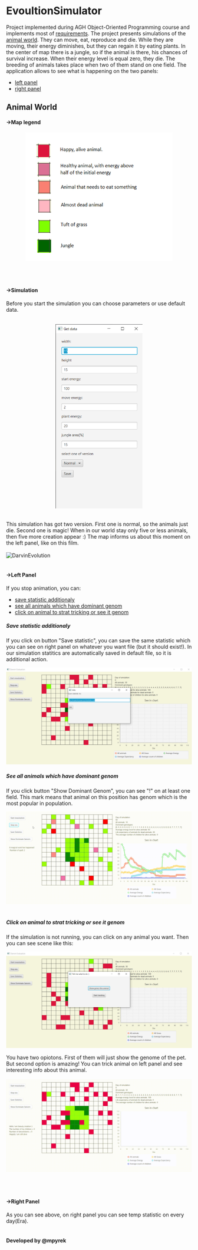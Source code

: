 # EvoultionSimulator
Project implemented during AGH Object-Oriented Programming course and implements most of
[requirements](https://github.com/apohllo/obiektowe-lab/tree/master/proj1). The project presents simulations of the [animal world](#animal-world).
They can move, eat, reproduce and die. While they are moving, their energy diminishes, but they can regain it by eating plants. In the center of map there is a jungle, so if the animal is there, 
his chances of survival  increase. When their energy level is equal zero, they die. The breeding of animals takes place when two of them stand on one field. 
The application allows to see what 
is happening on the two panels: 
* [left panel](#left-panel)
* [right panel](#right-panel)

## Animal World
#### ->Map legend
<p align="center">
  <img src="./images/legen.png" alt="legen" height="350" width="400"  />
</p>
<br /><br />

#### ->Simulation 

Before you start the simulation you can choose parameters or use default data.
<br /><br />
<p align="center">
  <img src="./images/getData.png" alt="getData" height="500" />
</p>
<br />
This simulation has got two version. First one is normal, so the animals just die. Second one is magic! When in our world stay only five or less animals, 
then five more creation appear :)  The map informs us about this moment on the left panel, like on this film.
<br /><br />
<img src="./images/Darwin EvaluationMagicVersion.gif" alt="DarvinEvolution" height="500"/>
<br /><br />

#### ->Left Panel
If you stop animation, you can: 
* [save statistic additionaly](#save-statistic-additionaly)
* [see all animals which have dominant genom](#see-all-animals-which-have-dominant-genom)
* [click on animal to  strat tricking or see it genom](#click-on-animal-to-strat-tricking-or-see-it-genom)

##### Save statistic additionaly 
If you click on button "Save statistic", you can save the same statistic which you can see on right panel on whatever you want file (but it should exist!). In our simulation statitics are automatically saved in default file, so it is additional action.

<p align="center">
  <img src="./images/addStat.png" alt="addStat" />
  <br /> 
</p>

##### See all animals which have dominant genom
If you click button "Show Dominant Genom", you can see "!" on at least one field. This mark means that animal on this position has genom which is the most popular in population.

<img src="./images/dominantGen.gif" alt="dominantGenom" />
<br /> <br />

##### Click on animal to strat tricking or see it genom
If the simulation is not running,  you can click on any animal you want. Then you can see scene like this:
<p align="center">
  <img src="./images/Tricking.png" alt="tricking" />
</p>
You have two opiotons. First of them will just show the genome of the pet. But second option is amazing! You can trick animal on left panel and see interesting info about this animal.
<br /> <br />
<img src="./images/trickingFilm.gif" alt="tricking" />

<br /> <br />
#### ->Right Panel
As you can see above, on right panel you can see temp statistic on every day(Era).
<br /> <br />
#### Developed by @mpyrek
